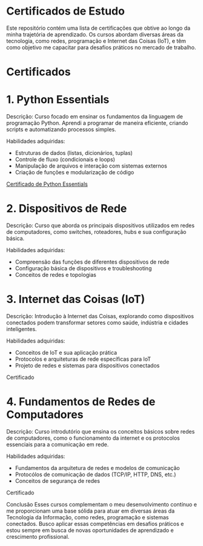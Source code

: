 
# Certificados de Estudo

Este repositório contém uma lista de certificações que obtive ao longo da minha trajetória de aprendizado. Os cursos abordam diversas áreas da tecnologia, como redes, programação e Internet das Coisas (IoT), e têm como objetivo me capacitar para desafios práticos no mercado de trabalho.

# Certificados

# 1. Python Essentials
Descrição: Curso focado em ensinar os fundamentos da linguagem de programação Python. Aprendi a programar de maneira eficiente, criando scripts e automatizando processos simples.

Habilidades adquiridas:
- Estruturas de dados (listas, dicionários, tuplas)
- Controle de fluxo (condicionais e loops)
- Manipulação de arquivos e interação com sistemas externos
- Criação de funções e modularização de código
  
[Certificado de Python Essentials](file:///C:/Users/pedro/Downloads/Pedro%20VictorVenâncio%20dos%20San-Partner%20PCAP%20-%20P-certificate..pdf)
 

# 2. Dispositivos de Rede
 
Descrição: Curso que aborda os principais dispositivos utilizados em redes de computadores, como switches, roteadores, hubs e sua configuração básica.

Habilidades adquiridas:
- Compreensão das funções de diferentes dispositivos de rede
- Configuração básica de dispositivos e troubleshooting
- Conceitos de redes e topologias
  
  

# 3. Internet das Coisas (IoT)

Descrição: Introdução à Internet das Coisas, explorando como dispositivos conectados podem transformar setores como saúde, indústria e cidades inteligentes.

Habilidades adquiridas:
- Conceitos de IoT e sua aplicação prática
- Protocolos e arquiteturas de rede específicas para IoT
- Projeto de redes e sistemas para dispositivos conectados

Certificado

# 4. Fundamentos de Redes de Computadores

Descrição: Curso introdutório que ensina os conceitos básicos sobre redes de computadores, como o funcionamento da internet e os protocolos essenciais para a comunicação em rede.

Habilidades adquiridas:
- Fundamentos da arquitetura de redes e modelos de comunicação
- Protocólos de comunicação de dados (TCP/IP, HTTP, DNS, etc.)
- Conceitos de segurança de redes

Certificado

Conclusão
Esses cursos complementam o meu desenvolvimento contínuo e me proporcionam uma base sólida para atuar em diversas áreas da Tecnologia da Informação, como redes, programação e sistemas conectados. Busco aplicar essas competências em desafios práticos e estou sempre em busca de novas oportunidades de aprendizado e crescimento profissional.

